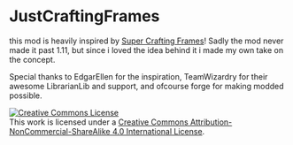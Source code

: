 # JustCraftingFrames

this mod is heavily inspired by <a href="https://minecraft.curseforge.com/projects/super-crafting-frame">Super Crafting Frames</a>! Sadly the mod never made it past 1.11, but since i loved the idea behind it i made my own take on the concept.

Special thanks to EdgarEllen for the inspiration, TeamWizardry for their awesome LibrarianLib and support, and ofcourse forge for making modded possible.

<a rel="license" href="http://creativecommons.org/licenses/by-nc-sa/4.0/"><img alt="Creative Commons License" style="border-width:0" src="https://i.creativecommons.org/l/by-nc-sa/4.0/88x31.png" /></a><br />This work is licensed under a <a rel="license" href="http://creativecommons.org/licenses/by-nc-sa/4.0/">Creative Commons Attribution-NonCommercial-ShareAlike 4.0 International License</a>.
